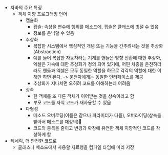 - 자바의 주요 특징
	- 객체 지향 프로그래밍 언어
		- 캡슐화
			- 캡슐: 속성을 변수에 행위를 메소드에, 캡슐은 클래스에 빗댈 수 있음
			- 정보를 은닉할 수 있음
		- 추상화
			- 복잡한 시스템에서 핵심적인 개념 또는 기능을 간추려내는 것을 추상화(Abstraction)
			- 예를 들어 복잡한 자동차라는 기계를 핸들은 방향 전환에 대한 추상화, 엑셀은 가속에 대한 추상화가 정의 되어 있기에, 어떤 차종을 운전하더라도 핸들과 엑셀은 모두 동일한 역할을 하므로 각각의 역할에 대한 이해만 하면 된다. -> 운전자에게는 동일한 인터페이스를 제공
			- 추상화가 지나치면 오히려 코드를 이해하는데 어려움
		- 상속
			- 한 객체를 또 다른 객체가 이어받는 것을 상속이라고 함
			- 부모 코드를 자식 코드가 재사용할 수 있음
		- 다형성
			- 메소드 오버로딩(이름은 같으나 파라미터가 다름), 오버라이딩(상속을 받아서 메소드를 재정의)
			- 코드의 중복을 줄이고 변경과 확장에 유연한 객체 지향적인 코드를 작성하게 함
- 제네릭, 더 안전한 코드로
	- 클래스나 메소드에서 사용할 자료형을 컴파일 타임에 미리 저장